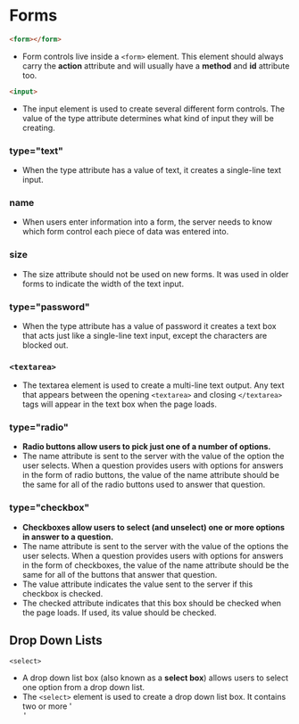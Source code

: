 # Forms
```html
<form></form>
```
* Form controls live inside a ```<form>``` element. This element should always carry the **action** attribute and will usually have a **method** and **id** attribute too.
```html
<input>
``` 
* The input element is used to create several different form controls.  The value of the type attribute determines what kind of input they will be creating.
### type="text" 
* When the type attribute has a value of text, it creates a single-line text input.
### name
* When users enter information into a form, the server needs to know which form control each piece of data was entered into.
### size
* The size attribute should not be used on new forms.  It was used in older forms to indicate the width of the text input.
### type="password"
* When the type attribute has a value of password it creates a text box that acts just like a single-line text input, except the characters are blocked out.
### ```<textarea>```
* The textarea element is used to create a multi-line text output.  Any text that appears between the opening ```<textarea>``` and closing ```</textarea>``` tags will appear in the text box when the page loads.
### type="radio"
* **Radio buttons allow users to pick just one of a number of options.**
* The name attribute is sent to the server with the value of the option the user selects.  When a question provides users with options for answers in the form of radio buttons, the value of the name attribute should be the same for all of the radio buttons used to answer that question.
### type="checkbox"
* **Checkboxes allow users to select (and unselect) one or more options in answer to a question.**
* The name attribute is sent to the server with the value of the options the user selects.  When a question provides users with options for answers in the form of checkboxes, the value of the name attribute should be the same for all of the buttons that answer that question.
* The value attribute indicates the value sent to the server if this checkbox is checked.
* The checked attribute indicates that this box should be checked when the page loads.  If used, its value should be checked.
## Drop Down Lists
```<select>```
* A drop down list box (also known as a **select box**) allows users to select one option from a drop down list.
* The `<select>` element is used to create a drop down list box.  It contains two or more '<option>'
